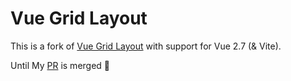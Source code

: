 # Vue Grid Layout

This is a fork of [Vue Grid Layout](https://github.com/jbaysolutions/vue-grid-layout) with support for Vue 2.7 (& Vite).

Until My [PR](https://github.com/jbaysolutions/vue-grid-layout/pull/688) is merged 🤞

